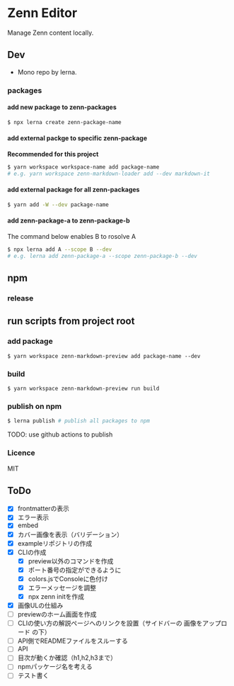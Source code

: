 # Zenn Editor
Manage Zenn content locally.

## Dev
- Mono repo by lerna.

### packages

#### add new package to zenn-packages
```sh
$ npx lerna create zenn-package-name
```

#### add external packge to specific zenn-package
**Recommended for this project**
```sh
$ yarn workspace workspace-name add package-name
# e.g. yarn workspace zenn-markdown-loader add --dev markdown-it
```

#### add external package for all zenn-packages
```sh
$ yarn add -W --dev package-name
```

#### add zenn-package-a to zenn-package-b
The command below enables B to rosolve A
```sh
$ npx lerna add A --scope B --dev
# e.g. lerna add zenn-package-a --scope zenn-package-b --dev 
```

## npm
### release

## run scripts from project root

### add package
```
$ yarn workspace zenn-markdown-preview add package-name --dev
```

### build
```
$ yarn workspace zenn-markdown-preview run build
```

### publish on npm
```sh
$ lerna publish # publish all packages to npm
```

TODO: use github actions to publish



### Licence
MIT

## ToDo
- [x] frontmatterの表示
- [x] エラー表示
- [x] embed
- [x] カバー画像を表示（バリデーション）
- [x] exampleリポジトリの作成
- [x] CLIの作成
  - [x] preview以外のコマンドを作成
  - [x] ポート番号の指定ができるように
  - [x] colors.jsでConsoleに色付け
  - [x] エラーメッセージを調整
  - [x] npx zenn initを作成
- [x] 画像ULの仕組み
- [ ] previewのホーム画面を作成
- [ ] CLIの使い方の解説ページへのリンクを設置（サイドバーの 画像をアップロード の下）
- [ ] API側でREADMEファイルをスルーする
- [ ] API
- [ ] 目次が動くか確認（h1,h2,h3まで）
- [ ] npmパッケージ名を考える
- [ ] テスト書く
